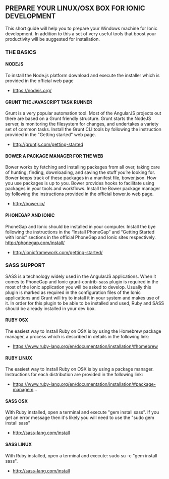 ## PREPARE YOUR LINUX/OSX BOX FOR IONIC DEVELOPMENT

This short guide will help you to prepare your Windows machine for Ionic development. In addition to this a set of very useful tools that boost your productivity will be suggested for installation.
### THE BASICS
#### NODEJS
To install the Node.js platform download and execute the installer which is provided in the official web page

* https://nodejs.org/

#### GRUNT THE JAVASCRIPT TASK RUNNER
Grunt is a very popular automation tool. Most of the AngularJS projects out there are based on a Grunt friendly structure. Grunt starts the NodeJS server, is monitoring the filesystem for changes, and undertakes a variety set of common tasks.
Install the Grunt CLI tools by following the instruction provided in the "Getting started" web page.

* http://gruntjs.com/getting-started

#### BOWER A PACKAGE MANAGER FOR THE WEB
Bower works by fetching and installing packages from all over, taking care of hunting, finding, downloading, and saving the stuff you’re looking for. Bower keeps track of these packages in a manifest file, bower.json. How you use packages is up to you. Bower provides hooks to facilitate using packages in your tools and workflows.
Install the Bower package manager by following the instructions provided in the official bower.io web page.

* http://bower.io/

#### PHONEGAP AND IONIC

PhoneGap and Ionic should be installed in your computer. Install the bye following the instructions in the “Install PhoneGap” and “Getting Started with Ionic” sections in the official PhoneGap and Ionic sites respectively.
http://phonegap.com/install/

* http://ionicframework.com/getting-started/

### SASS SUPPORT
SASS is a technology widely used in the AngularJS applications. When it comes to PhoneGap and Ionic grunt-contrib-sass plugin is required in the most of the Ionic application you will be asked to develop. Usually this plugin is marked as required in the configuration files of the Ionic applications and Grunt will try to install it in your system and makes use of it. In order for this plugin to be able to be installed and used, Ruby and SASS should be already installed in your dev box.

#### RUBY OSX
The easiest way to Install Ruby on OSX is by using the Homebrew package manager, a process which is described in details in the following link:

* https://www.ruby-lang.org/en/documentation/installation/#homebrew

#### RUBY LINUX
The easiest way to Install Ruby on OSX is by using a package manager. Instructions for each distribution are provided in the following link:

* https://www.ruby-lang.org/en/documentation/installation/#package-managem...

#### SASS OSX
With Ruby installed, open a terminal and execute "gem install sass". If you get an error message then it's likely you will need to use the "sudo gem install sass"
* http://sass-lang.com/install

#### SASS LINUX
With Ruby installed, open a terminal and execute: sudo su -c "gem install sass".
* http://sass-lang.com/install
